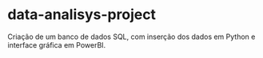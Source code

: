 # data-analisys-project
Criação de um banco de dados SQL, com inserção dos dados em Python e interface gráfica em PowerBI.
